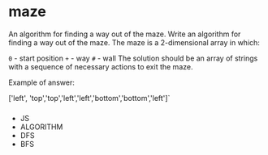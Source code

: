 # maze
An algorithm for finding a way out of the maze.
Write an algorithm for finding a way out of the maze. The maze is a 2-dimensional array in which:

`0` - start position
`+` - way
`#` - wall
The solution should be an array of strings with a sequence of necessary actions to exit the maze.

Example of answer: 

['left', 'top','top','left','left','bottom','bottom','left']`
###
- JS
- ALGORITHM
- DFS
- BFS

